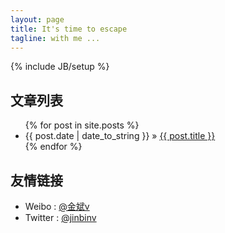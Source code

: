 ```yaml
---
layout: page
title: It's time to escape
tagline: with me ...
---
```

{% include JB/setup %}

## 文章列表

<ul class="posts">
  {% for post in site.posts %}
    <li><span>{{ post.date | date_to_string }}</span> &raquo; <a href="{{ BASE_PATH }}{{ post.url }}">{{ post.title }}</a></li>
  {% endfor %}
</ul>

## 友情链接

<ul class="posts">
	<li>Weibo : <a href="http://weibo.com/jinbinforever">@金斌v</a></li>
	<li>Twitter : <a href="htttp://twitter.com/jinbinv">@jinbinv</a></li>
</ul>



